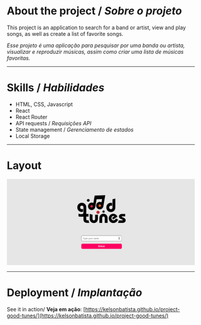 # About the project / *Sobre o projeto*

This project is an application to search for a band or artist, view and play songs, as well as create a list of favorite songs.

*Esse projeto é uma aplicação para pesquisar por uma banda ou artista, visualizar e reproduzir músicas, assim como criar uma lista de músicas favoritas.*

---
# Skills / *Habilidades*

 - HTML, CSS, Javascript
 - React
 - React Router
 - API requests / *Requisições API*
 - State management / *Gerenciamento de estados*
 - Local Storage

---
# Layout

<img src="intro.gif" alt="Good Tunes" />

---
# Deployment / *Implantação*

See it in action/ **Veja em ação**: [https://kelsonbatista.github.io/project-good-tunes/](https://kelsonbatista.github.io/project-good-tunes/)
